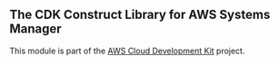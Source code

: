 ## The CDK Construct Library for AWS Systems Manager
This module is part of the [AWS Cloud Development Kit](https://github.com/awslabs/aws-cdk) project.
